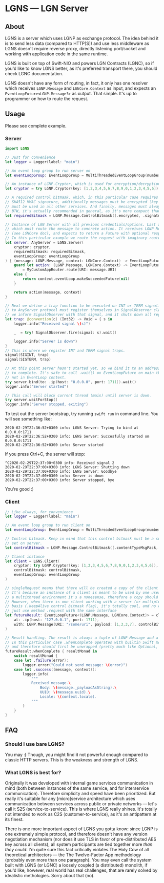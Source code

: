 # LGNS — LGN Server

## About
LGNS is a server which uses LGNP as exchange protocol. The idea behind it is to send less data (compared to HTTP[S]) and use less
middleware as LGNS doesn't require reverse proxy, directly listening port/socket and working with application code in the same runtime.

LGNS is built on top of Swift-NIO and powers LGN Contracts (LGNC), so if you'd like to know LGNS better, as it's preferred transport there,
you should check LGNC documentation.

LGNS doesn't have any form of routing, in fact, it only has one resolver which receives `LGNP.Message` and `LGNCore.Context` as input,
and expects an `EventLoopFuture<LGNP.Message?>` as output. That simple. It's up to programmer on how to route the request.

## Usage
Please see complete example.

### Server
```swift
import LGNS

// Just for convenience
let logger = Logger(label: "main")

// An event loop group to run server on
let eventLoopGroup: EventLoopGroup = MultiThreadedEventLoopGroup(numberOfThreads: System.coreCount)

// An instance of LGNP.Cryptor, which is used for encryption/decryption and HMAC signing of messages.
let cryptor = try LGNP.Cryptor(key: [1,2,3,4,5,6,7,8,9,0,1,2,3,4,5,6])

// A required control bitmask, which, in this particular case requires all messages to be signed with
// SHA512 HMAC signature, additionally messages must be encrypted (key above in Cryptor, same key
// must be used in all other services. And finally, messages must always be in MsgPack format.
// BTW, it's actually recommended in general, as it's more compact than JSON.
let requiredBitmask = LGNP.Message.ControlBitmask([.encrypted, .signatureSHA512, .contentTypeMsgPack])

// Instance of LGN Server with all previous credentials/options. Last argument is a resolver closure
// which must route the message to concrete action. It receives LGNP Message and context struct
// (see LGNCore doc), and expects to return a Future with optional response LGNP Message as Value type.
// In this particular example we route the request with imaginary router, receiving optional action.
let server: AnyServer = LGNS.Server(
    cryptor: cryptor,
    requiredBitmask: requiredBitmask,
    eventLoopGroup: eventLoopGroup
) { (message: LGNP.Message, context: LGNCore.Context) -> EventLoopFuture<LGNP.Message?> in
    guard let action: (LGNP.Message, LGNCore.Context) -> EventLoopFuture<LGNP.Message?>
        = MyCustomAppRouter.route(URI: message.URI)
    else {
        return context.eventLoop.makeSucceededFuture(nil)
    }

    return action(message, context)
}

// Next we define a trap function to be executed on INT or TERM signal. All servers that conform
// to AnyServer protocol must register themselves in SignalObserver class. When signal is caught,
// we inform SignalObserver with that signal, and it shuts down all registered servers.
let trap: @convention(c) (Int32) -> Void = { s in
    logger.info("Received signal \(s)")

    _  = try! SignalObserver.fire(signal: s).wait()

    logger.info("Server is down")
}
// This is where we register INT and TERM signal traps.
signal(SIGINT, trap)
signal(SIGTERM, trap)

// At this point server hasn't started yet, so we bind it to an address and wait for this process
// to complete. It's safe to call .wait() on EventLoopFuture on main thread, because we're
// not in EventLoop context.
try server.bind(to: .ip(host: "0.0.0.0", port: 1711)).wait()
logger.info("Server started")

// This call will block current thread (main) until server is down.
try server.waitForStop()
logger.info("Server stopped, exiting")
```

To test out the server bootstrap, try running `swift run` in command line. You will see something like:

```
2020-02-29T22:36:52+0300 info: LGNS Server: Trying to bind at 0.0.0.0:1711
2020-02-29T22:36:52+0300 info: LGNS Server: Succesfully started on 0.0.0.0:1711
2020-02-29T22:36:52+0300 info: Server started
```

If you press Ctrl+C, the server will stop:

```
^C2020-02-29T22:37:00+0300 info: Received signal 2
2020-02-29T22:37:00+0300 info: LGNS Server: Shutting down
2020-02-29T22:37:00+0300 info: LGNS Server: Goodbye
2020-02-29T22:37:00+0300 info: Server is down
2020-02-29T22:37:00+0300 info: Server stopped, bye
```

You're good :)

### Client

```swift
// Like always, for convenience
let logger = Logger(label: "main")

// An event loop group to run client on
let eventLoopGroup: EventLoopGroup = MultiThreadedEventLoopGroup(numberOfThreads: System.coreCount)

// Control bitmask. Keep in mind that this control bitmask must be a subset of a required control bitmask
// set on server.
let controlBitmask = LGNP.Message.ControlBitmask([.contentTypeMsgPack, .encrypted, .signatureSHA512])

// Client instance
let client = LGNS.Client(
    cryptor: try LGNP.Cryptor(key: [1,2,3,4,5,6,7,8,9,0,1,2,3,4,5,6]),
    controlBitmask: controlBitmask,
    eventLoopGroup: eventLoopGroup
)

// singleRequest means that there will be created a copy of the client to ensure thread safety.
// It's because an instance of a client is meant to be used by one user at a time, but in
// a multithread environment it's a nonesense, therefore a copy should be created.
// However, when there is one client working with a server (or multiple servers) on continuous
// basis (.keepAlive control bitmask flag), it's totally cool, and no copy should be created,
// just use method .request with the same interface
let futureResult: EventLoopFuture<(LGNP.Message, LGNCore.Context)> = client.singleRequest(
    at: .ip(host: "127.0.0.1", port: 1711),
    with: LGNP.Message(URI: "/some/uri", payload: [1,3,3,7], controlBitmask: controlBitmask)
)

// Result handling. The result is always a tuple of LGNP Message and a Context struct.
// In this particular case .whenComplete operates with builtin Swift monad — Result<Value, Error>,
// and therefore should first be unwrapped (pretty much like Optional, right)
futureResult.whenComplete { resultMonad in
    switch resultMonad {
    case let .failure(error):
        logger.error("Could not send message: \(error)")
    case let .success((message, context)):
        logger.info(
            """
            Received message.\
                Body: \(message._payloadAsString).\
                UUID: \(message.uuid).\
                Locale: \(context.locale).
            """
        )
    }
}
```

## FAQ

### Should I use bare LGNS?
You may :) Though, you might find it not powerful enough compared to classic HTTP servers. This is the weakness and strength of LGNS.

### What LGNS is best for?
Originally it was developed with internal game services communication in mind (both between instances of the same service, and for
interservice communication). Therefore simplicity and speed have been prioritized. But really it's suitable for any [micro]service architecture
which uses communication between services across public or private networks — let's call it S2S (service-to-service). This is where LGNS
really shines. It's totally not intended to work as C2S (customer-to-service), as it's an antipattern at its finest.

There is one more important aspect of LGNS you gotta know: since LGNP is one extremely simple protocol, and therefore doesn't have any
version negotiation mechanism (nor does it use TLS in favor of pre-distributed AES key across all clients), all system participants are tied
together more _than they could_. I'm quite sure this fact critically violates The Holy Cow of all theoretical architectors — the The Twelve-Factor
App methodology (probably even more than one paragraph). You may even call the system built with LGNS (or LGNC) a loosely coupled
(a distributed) monolith, if you'd like, however, real world has real challenges, that are rarely solved by idealistic methologies. Sorry about that
(no).
